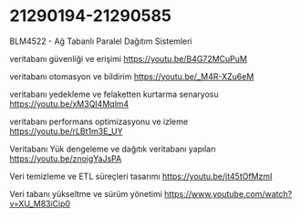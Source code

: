# 21290194-21290585

BLM4522 - Ağ Tabanlı Paralel Dağıtım Sistemleri

veritabanı güvenliği ve erişimi
https://youtu.be/B4G72MCuPuM

veritabanı otomasyon ve bildirim
https://youtu.be/_M4R-XZu6eM

veritabanı yedekleme ve felaketten kurtarma senaryosu
https://youtu.be/xM3QI4Mqlm4

veritabanı performans optimizasyonu ve izleme
https://youtu.be/rLBt1m3E_UY

Veritabanı Yük dengeleme ve dağıtık veritabanı yapıları
https://youtu.be/znoigYaJsPA

Veri temizleme ve ETL süreçleri tasarımı
https://youtu.be/jt45tOfMzmI

Veri tabanı yükseltme ve sürüm yönetimi
https://www.youtube.com/watch?v=XU_M83iCip0
